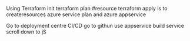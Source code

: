 Using Terraform init
terraform plan #resource
terraform apply is to createresources
azure service plan and azure appservice

Go to deployment centre
CI/CD 
go to githun use appservice build service
scroll down to jS

